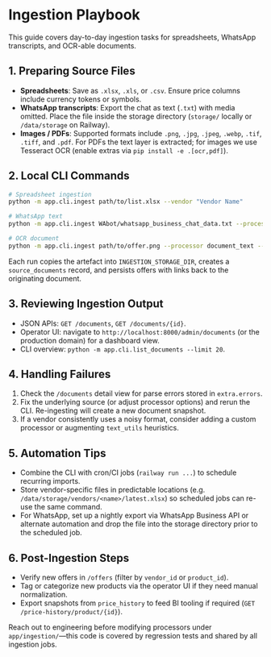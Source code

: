 # Ingestion Playbook

This guide covers day-to-day ingestion tasks for spreadsheets, WhatsApp transcripts, and OCR-able documents.

## 1. Preparing Source Files
- **Spreadsheets**: Save as `.xlsx`, `.xls`, or `.csv`. Ensure price columns include currency tokens or symbols.
- **WhatsApp transcripts**: Export the chat as text (`.txt`) with media omitted. Place the file inside the storage directory (`storage/` locally or `/data/storage` on Railway).
- **Images / PDFs**: Supported formats include `.png`, `.jpg`, `.jpeg`, `.webp`, `.tif`, `.tiff`, and `.pdf`. For PDFs the text layer is extracted; for images we use Tesseract OCR (enable extras via `pip install -e .[ocr,pdf]`).

## 2. Local CLI Commands
```bash
# Spreadsheet ingestion
python -m app.cli.ingest path/to/list.xlsx --vendor "Vendor Name"

# WhatsApp text
python -m app.cli.ingest WAbot/whatsapp_business_chat_data.txt --processor whatsapp_text

# OCR document
python -m app.cli.ingest path/to/offer.png --processor document_text --vendor "Warehouse"
```

Each run copies the artefact into `INGESTION_STORAGE_DIR`, creates a `source_documents` record, and persists offers with links back to the originating document.

## 3. Reviewing Ingestion Output
- JSON APIs: `GET /documents`, `GET /documents/{id}`.
- Operator UI: navigate to `http://localhost:8000/admin/documents` (or the production domain) for a dashboard view.
- CLI overview: `python -m app.cli.list_documents --limit 20`.

## 4. Handling Failures
1. Check the `/documents` detail view for parse errors stored in `extra.errors`.
2. Fix the underlying source (or adjust processor options) and rerun the CLI. Re-ingesting will create a new document snapshot.
3. If a vendor consistently uses a noisy format, consider adding a custom processor or augmenting `text_utils` heuristics.

## 5. Automation Tips
- Combine the CLI with cron/CI jobs (`railway run ...`) to schedule recurring imports.
- Store vendor-specific files in predictable locations (e.g. `/data/storage/vendors/<name>/latest.xlsx`) so scheduled jobs can re-use the same command.
- For WhatsApp, set up a nightly export via WhatsApp Business API or alternate automation and drop the file into the storage directory prior to the scheduled job.

## 6. Post-Ingestion Steps
- Verify new offers in `/offers` (filter by `vendor_id` or `product_id`).
- Tag or categorize new products via the operator UI if they need manual normalization.
- Export snapshots from `price_history` to feed BI tooling if required (`GET /price-history/product/{id}`).

Reach out to engineering before modifying processors under `app/ingestion/`—this code is covered by regression tests and shared by all ingestion jobs.
